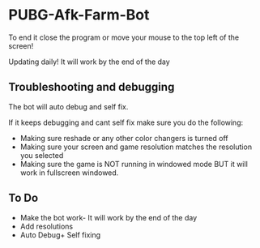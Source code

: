 # PUBG-Afk-Farm-Bot
To end it close the program or move your mouse to the top left of the screen!

Updating daily! It will work by the end of the day

## Troubleshooting and debugging 

The bot will auto debug and self fix.

If it keeps debugging and cant self fix make sure you do the following:

* Making sure reshade or any other color changers is turned off
* Making sure your screen and game resolution matches the resolution you selected
* Making sure the game is NOT running in windowed mode BUT it will work in fullscreen windowed.

## To Do
* Make the bot work- It will work by the end of the day
* Add resolutions
* Auto Debug+ Self fixing
